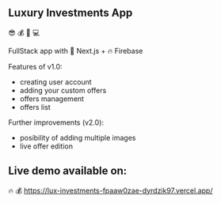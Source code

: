 ## Luxury Investments App

😎   💰   💸   💻

FullStack app with 🔹 Next.js + 🔥 Firebase

Features of v1.0:

- creating user account
- adding your custom offers
- offers management
- offers list

Further improvements (v2.0):
- posibility of adding multiple images
- live offer edition

## Live demo available on:

🔥 💰 https://lux-investments-fpaaw0zae-dyrdzik97.vercel.app/
